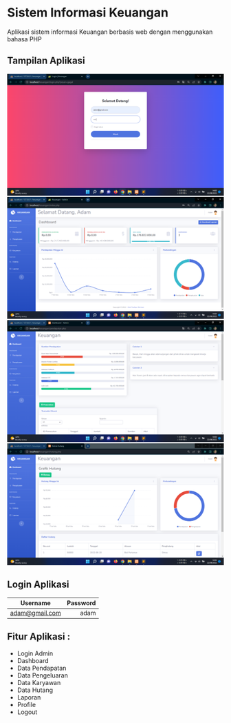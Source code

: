 # Sistem Informasi Keuangan
Aplikasi sistem informasi Keuangan berbasis web dengan menggunakan bahasa PHP

## Tampilan Aplikasi
![ss](img/ss1.png)
![ss](img/ss2.png)
![ss](img/ss3.png)
![ss](img/ss4.png)

## Login Aplikasi
|    Username    | Password |
|:--------------:|---------:|
| adam@gmail.com |   adam   |

## Fitur Aplikasi :
- Login Admin
- Dashboard
- Data Pendapatan
- Data Pengeluaran
- Data Karyawan
- Data Hutang
- Laporan
- Profile
- Logout
